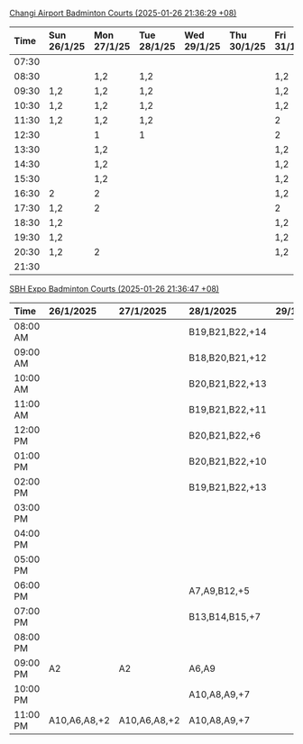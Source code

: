 [Changi Airport Badminton Courts (2025-01-26 21:36:29 +08)](https://www.carc.org.sg/FacilityBooking.aspx)

| Time   | Sun 26/1/25   | Mon 27/1/25   | Tue 28/1/25   | Wed 29/1/25   | Thu 30/1/25   | Fri 31/1/25   | Sat 1/2/25   |
|:-------|:--------------|:--------------|:--------------|:--------------|:--------------|:--------------|:-------------|
| 07:30  |               |               |               |               |               |               |              |
| 08:30  |               | 1,2           | 1,2           |               |               | 1,2           |              |
| 09:30  | 1,2           | 1,2           | 1,2           |               |               | 1,2           | 1            |
| 10:30  | 1,2           | 1,2           | 1,2           |               |               | 1,2           |              |
| 11:30  | 1,2           | 1,2           | 1,2           |               |               | 2             |              |
| 12:30  |               | 1             | 1             |               |               | 2             | 1            |
| 13:30  |               | 1,2           |               |               |               | 1,2           | 1,2          |
| 14:30  |               | 1,2           |               |               |               | 1,2           | 1,2          |
| 15:30  |               | 1,2           |               |               |               | 1,2           | 1,2          |
| 16:30  | 2             | 2             |               |               |               | 1,2           | 1,2          |
| 17:30  | 1,2           | 2             |               |               |               | 2             | 1,2          |
| 18:30  | 1,2           |               |               |               |               | 1,2           | 1,2          |
| 19:30  | 1,2           |               |               |               |               | 1,2           | 1,2          |
| 20:30  | 1,2           | 2             |               |               |               | 1,2           | 1,2          |
| 21:30  |               |               |               |               |               |               |              |

[SBH Expo Badminton Courts (2025-01-26 21:36:47 +08)](https://singaporebadmintonhall.getomnify.com/widgets/O3MRKGBH359GA55KHMG1RD)

| Time     | 26/1/2025    | 27/1/2025    | 28/1/2025       | 29/1/2025   | 30/1/2025   | 31/1/2025       | 1/2/2025        |
|:---------|:-------------|:-------------|:----------------|:------------|:------------|:----------------|:----------------|
| 08:00 AM |              |              | B19,B21,B22,+14 |             |             |                 | B19,B21,B22,+15 |
| 09:00 AM |              |              | B18,B20,B21,+12 |             |             |                 | B19,B21,B22,+15 |
| 10:00 AM |              |              | B20,B21,B22,+13 |             |             |                 | B19,B20,B21,+15 |
| 11:00 AM |              |              | B19,B21,B22,+11 |             |             |                 | B17,B20,B21,+14 |
| 12:00 PM |              |              | B20,B21,B22,+6  |             |             |                 | B19,B21,B22,+19 |
| 01:00 PM |              |              | B20,B21,B22,+10 |             |             |                 | B19,B21,B22,+19 |
| 02:00 PM |              |              | B19,B21,B22,+13 |             |             |                 | B19,B21,B22,+16 |
| 03:00 PM |              |              |                 |             |             |                 | B19,B20,B21,+11 |
| 04:00 PM |              |              |                 |             |             | B13,B15,B21,+4  | A10,B11,B21,+7  |
| 05:00 PM |              |              |                 |             |             | B14,B15,B21,+5  | A7,B15,B21,+4   |
| 06:00 PM |              |              | A7,A9,B12,+5    |             |             | B20,B21,B22,+10 | B15,B21,B22,+3  |
| 07:00 PM |              |              | B13,B14,B15,+7  |             |             | B19,B21,B22,+14 | B15,B21,B22,+1  |
| 08:00 PM |              |              |                 |             |             | B17,B18,B22,+10 | B19,B21,B22,+12 |
| 09:00 PM | A2           | A2           | A6,A9           |             |             | B17,B18,B22,+12 | B20,B21,B22,+10 |
| 10:00 PM |              |              | A10,A8,A9,+7    |             |             |                 | B20,B21,B22,+15 |
| 11:00 PM | A10,A6,A8,+2 | A10,A6,A8,+2 | A10,A8,A9,+7    |             |             |                 | B20,B21,B22,+18 |

